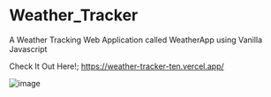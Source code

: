 # Weather_Tracker
A Weather Tracking Web Application called WeatherApp using Vanilla Javascript

Check It Out Here!;
https://weather-tracker-ten.vercel.app/

![image](https://user-images.githubusercontent.com/103726023/210205594-9400dfc1-ac83-419a-906d-369954585987.png)

